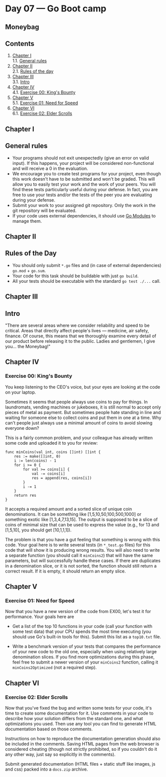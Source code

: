 # Day 07 — Go Boot camp

## Moneybag

## Contents

1. [Chapter I](#chapter-i) \
    1.1. [General rules](#general-rules)
2. [Chapter II](#chapter-ii) \
    2.1. [Rules of the day](#rules-of-the-day)
3. [Chapter III](#chapter-iii) \
    3.1. [Intro](#intro)
4. [Chapter IV](#chapter-iv) \
    4.1. [Exercise 00: King's Bounty](#exercise-00-kings-bounty)
5. [Chapter V](#chapter-v) \
    5.1. [Exercise 01: Need for Speed](#exercise-01-need-for-speed)
6. [Chapter VI](#chapter-vi) \
    6.1. [Exercise 02: Elder Scrolls](#exercise-02-elder-scrolls)


<h2 id="chapter-i" >Chapter I</h2>
<h2 id="general-rules" >General rules</h2>

- Your programs should not exit unexpectedly (give an error on valid input). If this happens, your project will be considered non-functional and will receive a 0 in the evaluation.
- We encourage you to create test programs for your project, even though this work doesn't have to be submitted and won't be graded. This will allow you to easily test your work and the work of your peers. You will find these tests particularly useful during your defense. In fact, you are free to use your tests and/or the tests of the peer you are evaluating during your defense.
- Submit your work to your assigned git repository. Only the work in the git repository will be evaluated.
- If your code uses external dependencies, it should use [Go Modules](https://go.dev/blog/using-go-modules) to manage them.

<h2 id="chapter-ii" >Chapter II</h2>
<h2 id="rules-of-the-day" >Rules of the Day</h2>

- You should only submit `*.go` files and (in case of external dependencies) `go.mod` + `go.sum`.
- Your code for this task should be buildable with just `go build`.
- All your tests should be executable with the standard `go test ./...` call.

<h2 id="chapter-iii" >Chapter III</h2>
<h2 id="intro" >Intro</h2>

"There are several areas where we consider reliability and speed to be critical. Areas that directly affect people's lives — medicine, air safety, finance. Of course, this means that we thoroughly examine every detail of our product before releasing it to the public. Ladies and gentlemen, I give you... the Moneybag!"

<h2 id="chapter-iv" >Chapter IV</h2>
<h3 id="ex00">Exercise 00: King's Bounty</h3>

You keep listening to the CEO's voice, but your eyes are looking at the code on your laptop.

Sometimes it seems that people always use coins to pay for things. In laundromats, vending machines or jukeboxes, it is still normal to accept only pieces of metal as payment. But sometimes people hate standing in line and waiting for someone else to collect coins and put them in one at a time. Why can't people just always use a minimal amount of coins to avoid slowing everyone down?

This is a fairly common problem, and your colleague has already written some code and uploaded it to you for review:

```
func minCoins(val int, coins []int) []int {
    res := make([]int, 0)
    i := len(coins) - 1
    for i >= 0 {
        for val >= coins[i] {
            val -= coins[i]
            res = append(res, coins[i])
        }
        i -= 1
    }
    return res
}
```

It accepts a required amount and a sorted slice of unique coin denominations. It can be something like [1,5,10,50,100,500,1000] or something exotic like [1,3,4,7,13,15]. The output is supposed to be a slice of coins of minimal size that can be used to express the value (e.g., for 13 and [1,5,10], you should get [10,1,1,1]).

The problem is that you have a gut feeling that something is wrong with this code. Your goal here is to write several tests (in `*_test.go` files) for this code that will show it is producing wrong results. You will also need to write a separate function (you should call it `minCoins2`) that will have the same parameters, but will successfully handle these cases. If there are duplicates in a denomination slice, or it is not sorted, the function should still return a correct result. If it is empty, it should return an empty slice. 

<h2 id="chapter-v" >Chapter V</h2>
<h3 id="ex01">Exercise 01: Need for Speed</h3>

Now that you have a new version of the code from EX00, let's test it for performance. Your goals here are

 - Get a list of the top 10 functions in your code (call your function with some test data) that your CPU spends the most time executing (you should use Go's built-in tools for this). Submit this list as a `top10.txt` file.
 
 - Write a benchmark version of your tests that compares the performance of your new code to the old one, especially when using relatively large denomination slices. If you find more optimizations during this phase, feel free to submit a newer version of your `minCoins2` function, calling it `minCoins2Optimized` (not a required step).

<h2 id="chapter-vi" >Chapter VI</h2>
<h3 id="ex02">Exercise 02: Elder Scrolls</h3>

Now that you've fixed the bug and written some tests for your code, it's time to create some documentation for it. Use comments in your code to describe how your solution differs from the standard one, and what optimizations you used. Then use any tool you can find to generate HTML documentation based on those comments.

Instructions on how to reproduce the documentation generation should also be included in the comments. Saving HTML pages from the web browser is considered cheating (though not strictly prohibited, so if you couldn't do it any other way, just say so explicitly in the comments).

Submit generated documentation (HTML files + static stuff like images, js and css) packed into a `docs.zip` archive.

